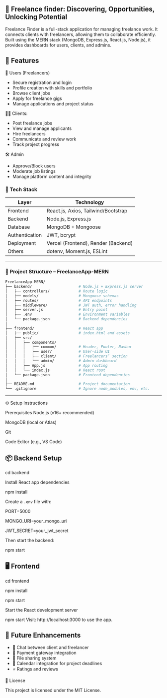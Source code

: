 
📅 Freelance finder: Discovering, Opportunities, Unlocking Potential
--------
Freelance Finder is a full-stack application for managing freelance work. It connects clients with freelancers, allowing them to collaborate efficiently. Built using the MERN stack (MongoDB, Express.js, React.js, Node.js), it provides dashboards for users, clients, and admins.

🚀 Features
-----
 👤 Users (Freelancers)
 
- Secure registration and login
- Profile creation with skills and portfolio
- Browse client jobs
- Apply for freelance gigs
- Manage applications and project status

🧑‍💼 Clients:

- Post freelance jobs
- View and manage applicants
- Hire freelancers
- Communicate and review work
- Track project progress

🛠️ Admin

- Approve/Block users
- Moderate job listings
- Manage platform content and integrity

### 🧱 Tech Stack

| Layer        | Technology                                 |
|-------------|---------------------------------------------|
| Frontend     | React.js, Axios, Tailwind/Bootstrap         |
| Backend      | Node.js, Express.js                         |
| Database     | MongoDB + Mongoose                          |
| Authentication | JWT, bcrypt                              |
| Deployment   | Vercel (Frontend), Render (Backend)         |
| Others       | dotenv, Moment.js, ESLint                   |

---

### 📂 Project Structure – FreelanceApp-MERN

```bash
FreelanceApp-MERN/
├── backend/                     # Node.js + Express.js server
│   ├── controllers/             # Route logic
│   ├── models/                  # Mongoose schemas
│   ├── routes/                  # API endpoints
│   ├── middleware/              # JWT auth, error handling
│   ├── server.js                # Entry point
│   ├── .env                     # Environment variables
│   └── package.json             # Backend dependencies
│
├── frontend/                    # React app
│   ├── public/                  # index.html and assets
│   ├── src/
│   │   ├── components/
│   │   │   ├── common/          # Header, Footer, Navbar
│   │   │   ├── user/            # User-side UI
│   │   │   ├── client/          # Freelancers’ section
│   │   │   └── admin/           # Admin dashboard
│   │   ├── App.js               # App routing
│   │   └── index.js             # React root
│   └── package.json             # Frontend dependencies
│
├── README.md                    # Project documentation
└── .gitignore                   # Ignore node_modules, env, etc.
```

---


⚙️ Setup Instructions

Prerequisites Node.js (v16+ recommended)

MongoDB (local or Atlas)

Git

Code Editor (e.g., VS Code)

📦 Backend Setup
-----
cd backend

Install React app dependencies

npm install

Create a `.env` file with:

PORT=5000

MONGO_URI=your_mongo_uri

JWT_SECRET=your_jwt_secret

Then start the backend:

npm start

 🖥️ Frontend
 ----
cd frontend

npm install

npm start

Start the React development server

npm start Visit: http://localhost:3000 to use the app.

🔮 Future Enhancements
----------
* 💬 Chat between client and freelancer
* 💸 Payment gateway integration
* 📎 File sharing system
* 📅 Calendar integration for project deadlines
* ⭐ Ratings and reviews

📜 License

This project is licensed under the MIT License.

